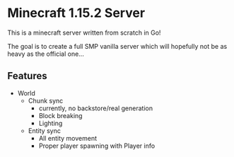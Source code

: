 # Minecraft 1.15.2 Server

This is a minecraft server written from scratch in Go!

The goal is to create a full SMP vanilla server which will hopefully not be as heavy as the official one...

## Features
* World
    * Chunk sync
        * currently, no backstore/real generation
        * Block breaking
        * Lighting
    * Entity sync
        * All entity movement
        * Proper player spawning with Player info
